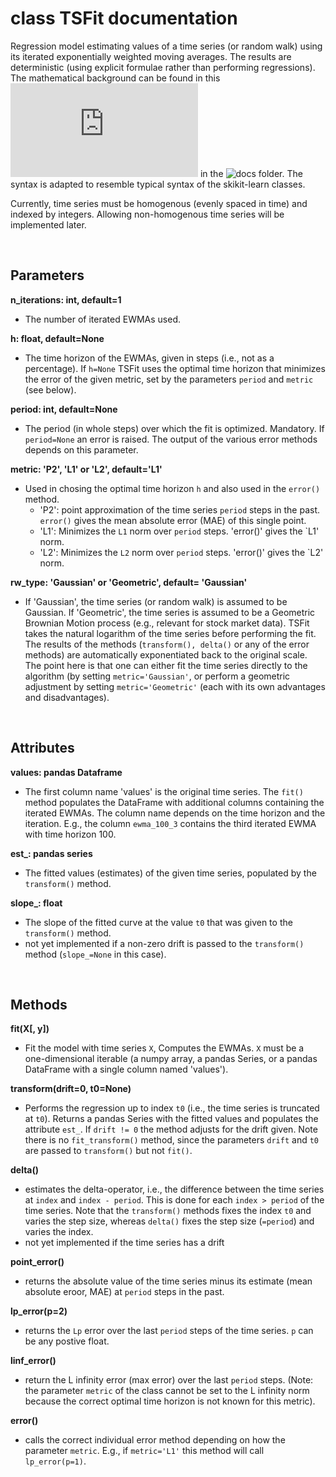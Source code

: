 # class TSFit documentation

Regression model estimating values of a time series (or random walk) using its iterated exponentially weighted moving averages. The results are deterministic (using explicit formulae rather than performing regressions). The mathematical background can be found in this ![paper](https://github.com/gmreinhart/ts-ewma-fit/tree/master/docs/tsfit.pdf) in the ![docs](https://github.com/gmreinhart/ts-ewma-fit/tree/master/docs) folder. The syntax is adapted to resemble typical syntax of the skikit-learn classes.
<br>

Currently, time series must be homogenous (evenly spaced in time) and indexed by integers. Allowing non-homogenous time series will be implemented later.

<br>

## Parameters

**n_iterations: int, default=1**
- The number of iterated EWMAs used.

**h: float, default=None**
- The time horizon of the EWMAs, given in steps (i.e., not as a percentage). If `h=None` TSFit uses the optimal time horizon that minimizes the error of the given metric, set by the parameters `period` and `metric` (see below).

**period: int, default=None**
- The period (in whole steps) over which the fit is optimized. Mandatory. If `period=None` an error is raised. The output of the various error methods depends on this parameter.

**metric: 'P2', 'L1' or 'L2', default='L1'**
- Used in chosing the optimal time horizon `h` and also used in the `error()` method.
  - 'P2': point approximation of the time series `period` steps in the past. `error()` gives the mean absolute error (MAE) of this single point.
  - 'L1': Minimizes the `L1` norm over `period` steps. 'error()' gives the `L1' norm.
  - 'L2': Minimizes the `L2` norm over `period` steps. 'error()' gives the `L2' norm.

**rw_type: 'Gaussian' or 'Geometric', default= 'Gaussian'**
- If 'Gaussian', the time series (or random walk) is assumed to be Gaussian. If 'Geometric', the time series is assumed to be a Geometric Brownian Motion process (e.g., relevant for stock market data). TSFit takes the natural logarithm of the time series before performing the fit. The results of the methods (`transform(), delta()` or any of the error methods) are automatically exponentiated back to the original scale. The point here is that one can either fit the time series directly to the algorithm (by setting `metric='Gaussian'`, or perform a geometric adjustment by setting `metric='Geometric'` (each with its own advantages and disadvantages).

<br>

## Attributes

**values: pandas Dataframe**
- The first column name 'values' is the original time series. The `fit()` method populates the DataFrame with additional columns containing the iterated EWMAs. The column name depends on the time horizon and the iteration. E.g., the column `ewma_100_3` contains the third iterated EWMA with time horizon 100.

**est_: pandas series**
- The fitted values (estimates) of the given time series, populated by the `transform()` method.

**slope_: float**
- The slope of the fitted curve at the value `t0` that was given to the `transform()` method.
- not yet implemented if a non-zero drift is passed to the `transform()` method (`slope_=None` in this case).

<br>

## Methods

**fit(X[, y])**
- Fit the model with time series `X`, Computes the EWMAs. `X` must be a one-dimensional iterable (a numpy array, a pandas Series, or a pandas DataFrame with a single column named 'values').

**transform(drift=0, t0=None)**
- Performs the regression up to index `t0` (i.e., the time series is truncated at `t0`). Returns a pandas Series with the fitted values and populates the attribute `est_`. If `drift != 0` the method adjusts for the drift given. Note there is no `fit_transform()` method, since the parameters `drift` and `t0` are passed to `transform()` but not `fit()`.

**delta()**
- estimates the delta-operator, i.e., the difference between the time series at `index` and `index - period`. This is done for each `index > period` of the time series. Note that the `transform()` methods fixes the index `t0` and varies the step size, whereas `delta()` fixes the step size (`=period`) and varies the index.
- not yet implemented if the time series has a drift

**point_error()**
- returns the absolute value of the time series minus its estimate (mean absolute eroor, MAE) at `period` steps in the past.

**lp_error(p=2)**
- returns the `Lp` error over the last `period` steps of the time series. `p` can be any postive float.

**linf_error()**
- return the L infinity error (max error) over the last `period` steps. (Note: the parameter `metric` of the class cannot be set to the L infinity norm because the correct optimal time horizon is not known for this metric). 

**error()**
- calls the correct individual error method depending on how the parameter `metric`. E.g., if `metric='L1'` this method will call `lp_error(p=1)`. 